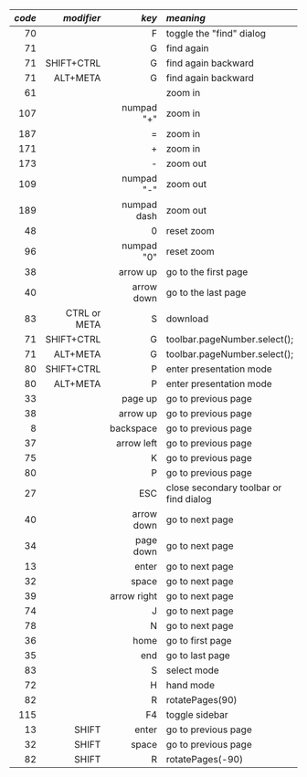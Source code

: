 
| _code_ |   _modifier_ |       _key_ | _meaning_                              |
| -----: | -----------: | ----------: | :------------------------------------- |
|     70 |              |           F | toggle the "find" dialog               |
|     71 |              |           G | find again                             |
|     71 |   SHIFT+CTRL |           G | find again backward                    |
|     71 |     ALT+META |           G | find again backward                    |
|     61 |              |             | zoom in                                |
|    107 |              |  numpad "+" | zoom in                                |
|    187 |              |           = | zoom in                                |
|    171 |              |           + | zoom in                                |
|    173 |              |           - | zoom out                               |
|    109 |              |  numpad "-" | zoom out                               |
|    189 |              | numpad dash | zoom out                               |
|     48 |              |           0 | reset zoom                             |
|     96 |              |  numpad "0" | reset zoom                             |
|     38 |              |    arrow up | go to the first page                   |
|     40 |              |  arrow down | go to the last page                    |
|     83 | CTRL or META |           S | download                               |
|     71 |   SHIFT+CTRL |           G | toolbar.pageNumber.select();           |
|     71 |     ALT+META |           G | toolbar.pageNumber.select();           |
|     80 |   SHIFT+CTRL |           P | enter presentation mode                |
|     80 |     ALT+META |           P | enter presentation mode                |
|     33 |              |     page up | go to previous page                    |
|     38 |              |    arrow up | go to previous page                    |
|      8 |              |   backspace | go to previous page                    |
|     37 |              |  arrow left | go to previous page                    |
|     75 |              |           K | go to previous page                    |
|     80 |              |           P | go to previous page                    |
|     27 |              |         ESC | close secondary toolbar or find dialog |
|     40 |              |  arrow down | go to next page                        |
|     34 |              |   page down | go to next page                        |
|     13 |              |       enter | go to next page                        |
|     32 |              |       space | go to next page                        |
|     39 |              | arrow right | go to next page                        |
|     74 |              |           J | go to next page                        |
|     78 |              |           N | go to next page                        |
|     36 |              |        home | go to first page                       |
|     35 |              |         end | go to last page                        |
|     83 |              |           S | select mode                            |
|     72 |              |           H | hand mode                              |
|     82 |              |           R | rotatePages(90)                        |
|    115 |              |          F4 | toggle sidebar                         |
|     13 |        SHIFT |       enter | go to previous page                    |
|     32 |        SHIFT |       space | go to previous page                    |
|     82 |        SHIFT |           R | rotatePages(-90)                       |
